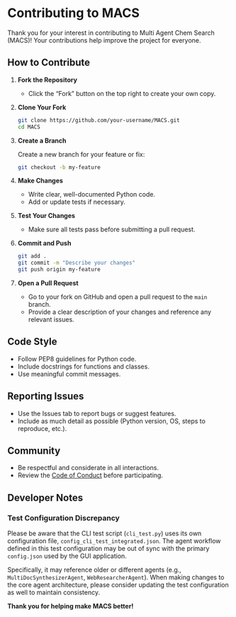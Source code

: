 # Contributing to MACS

Thank you for your interest in contributing to Multi Agent Chem Search (MACS)! Your contributions help improve the project for everyone.

## How to Contribute

1. **Fork the Repository**
   - Click the “Fork” button on the top right to create your own copy.

2. **Clone Your Fork**
   ```bash
   git clone https://github.com/your-username/MACS.git
   cd MACS
   ```

3. **Create a Branch**

   Create a new branch for your feature or fix:
   ```bash
   git checkout -b my-feature
   ```

4. **Make Changes**

   - Write clear, well-documented Python code.
   - Add or update tests if necessary.

5. **Test Your Changes**

   - Make sure all tests pass before submitting a pull request.

6. **Commit and Push**
   ```bash
   git add .
   git commit -m "Describe your changes"
   git push origin my-feature
   ```

7. **Open a Pull Request**

   - Go to your fork on GitHub and open a pull request to the `main` branch.
   - Provide a clear description of your changes and reference any relevant issues.

## Code Style

- Follow PEP8 guidelines for Python code.
- Include docstrings for functions and classes.
- Use meaningful commit messages.

## Reporting Issues

- Use the Issues tab to report bugs or suggest features.
- Include as much detail as possible (Python version, OS, steps to reproduce, etc.).

## Community

- Be respectful and considerate in all interactions.
- Review the [Code of Conduct](CODE_OF_CONDUCT.md) before participating.

## Developer Notes

### Test Configuration Discrepancy
Please be aware that the CLI test script (`cli_test.py`) uses its own configuration file, `config_cli_test_integrated.json`. The agent workflow defined in this test configuration may be out of sync with the primary `config.json` used by the GUI application.

Specifically, it may reference older or different agents (e.g., `MultiDocSynthesizerAgent`, `WebResearcherAgent`). When making changes to the core agent architecture, please consider updating the test configuration as well to maintain consistency.

**Thank you for helping make MACS better!**

